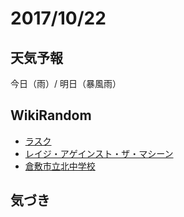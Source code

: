 # 2017/10/22

## 天気予報

今日（雨）/ 明日（暴風雨）

## WikiRandom

* [ラスク](https://ja.wikipedia.org/wiki/%E3%83%A9%E3%82%B9%E3%82%AF)
* [レイジ・アゲインスト・ザ・マシーン](https://ja.wikipedia.org/wiki/%E3%83%AC%E3%82%A4%E3%82%B8%E3%83%BB%E3%82%A2%E3%82%B2%E3%82%A4%E3%83%B3%E3%82%B9%E3%83%88%E3%83%BB%E3%82%B6%E3%83%BB%E3%83%9E%E3%82%B7%E3%83%BC%E3%83%B3)
* [倉敷市立北中学校](https://ja.wikipedia.org/wiki/%E5%80%89%E6%95%B7%E5%B8%82%E7%AB%8B%E5%8C%97%E4%B8%AD%E5%AD%A6%E6%A0%A1)

## 気づき

